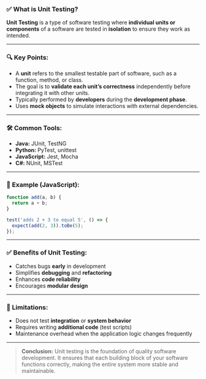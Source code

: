 ### ✅ What is Unit Testing?

**Unit Testing** is a type of software testing where **individual units or components** of a software are tested in **isolation** to ensure they work as intended.

---

### 🔍 Key Points:
- A **unit** refers to the smallest testable part of software, such as a function, method, or class.
- The goal is to **validate each unit’s correctness** independently before integrating it with other units.
- Typically performed by **developers** during the **development phase**.
- Uses **mock objects** to simulate interactions with external dependencies.

---

### 🛠 Common Tools:
- **Java:** JUnit, TestNG  
- **Python:** PyTest, unittest  
- **JavaScript:** Jest, Mocha  
- **C#:** NUnit, MSTest  

---

### 🧪 Example (JavaScript):
```javascript
function add(a, b) {
  return a + b;
}

test('adds 2 + 3 to equal 5', () => {
  expect(add(2, 3)).toBe(5);
});
```

---

### ✅ Benefits of Unit Testing:
- Catches bugs **early** in development
- Simplifies **debugging** and **refactoring**
- Enhances **code reliability**
- Encourages **modular design**

---

### 🚫 Limitations:
- Does not test **integration** or **system behavior**
- Requires writing **additional code** (test scripts)
- Maintenance overhead when the application logic changes frequently

---

> **Conclusion:** Unit testing is the foundation of quality software development. It ensures that each building block of your software functions correctly, making the entire system more stable and maintainable.